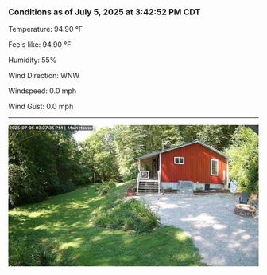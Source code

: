 ### Conditions as of July 5, 2025 at 3:42:52 PM CDT 

Temperature: 94.90 &deg;F

Feels like: 94.90 &deg;F

Humidity: 55%

Wind Direction: WNW

Windspeed: 0.0 mph

Wind Gust: 0.0 mph

---

<img src="./images/latest.jpeg"/>


